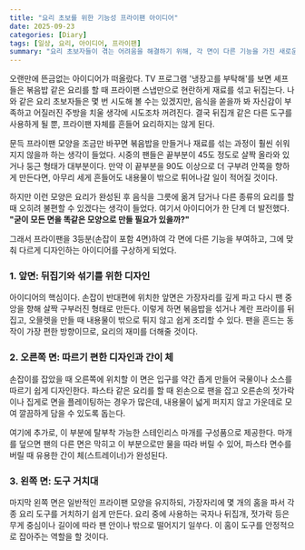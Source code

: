 ```yaml
---
title: "요리 초보를 위한 기능성 프라이팬 아이디어"
date: 2025-09-23
categories: [Diary]
tags: [일상, 요리, 아이디어, 프라이팬]
summary: "요리 초보자들이 겪는 어려움을 해결하기 위해, 각 면이 다른 기능을 가진 새로운 형태의 기능성 프라이팬 아이디어를 제안합니다."
---
```

오랜만에 뜬금없는 아이디어가 떠올랐다. TV 프로그램 '냉장고를 부탁해'를 보면 셰프들은 볶음밥 같은 요리를 할 때 프라이팬 스냅만으로 현란하게 재료를 섞고 뒤집는다. 나와 같은 요리 초보자들은 몇 번 시도해 볼 수는 있겠지만, 음식을 쏟을까 봐 자신감이 부족하고 어질러진 주방을 치울 생각에 시도조차 꺼려진다. 결국 뒤집개 같은 다른 도구를 사용하게 될 뿐, 프라이팬 자체를 흔들어 요리하지는 않게 된다.

문득 프라이팬 모양을 조금만 바꾸면 볶음밥을 만들거나 재료를 섞는 과정이 훨씬 쉬워지지 않을까 하는 생각이 들었다. 시중의 팬들은 끝부분이 45도 정도로 살짝 올라와 있거나 둥근 형태가 대부분이다. 만약 이 끝부분을 90도 이상으로 더 구부려 안쪽을 향하게 만든다면, 아무리 세게 흔들어도 내용물이 밖으로 튀어나갈 일이 적어질 것이다.

하지만 이런 모양은 요리가 완성된 후 음식을 그릇에 옮겨 담거나 다른 종류의 요리를 할 때 오히려 불편할 수 있겠다는 생각이 들었다. 여기서 아이디어가 한 단계 더 발전했다. **"굳이 모든 면을 똑같은 모양으로 만들 필요가 있을까?"**

그래서 프라이팬을 3등분(손잡이 포함 4면)하여 각 면에 다른 기능을 부여하고, 그에 맞춰 다르게 디자인하는 아이디어를 구상하게 되었다.

### 1. 앞면: 뒤집기와 섞기를 위한 디자인

아이디어의 핵심이다. 손잡이 반대편에 위치한 앞면은 가장자리를 깊게 파고 다시 팬 중앙을 향해 살짝 구부러진 형태로 만든다. 이렇게 하면 볶음밥을 섞거나 계란 프라이를 뒤집고, 오믈렛을 만들 때 내용물이 밖으로 튀지 않고 쉽게 조리할 수 있다. 팬을 흔드는 동작이 가장 편한 방향이므로, 요리의 재미를 더해줄 것이다.

### 2. 오른쪽 면: 따르기 편한 디자인과 간이 체

손잡이를 잡았을 때 오른쪽에 위치할 이 면은 입구를 약간 좁게 만들어 국물이나 소스를 따르기 쉽게 디자인한다. 파스타 같은 요리를 할 때 왼손으로 팬을 잡고 오른손의 젓가락이나 집게로 면을 플레이팅하는 경우가 많은데, 내용물이 넓게 퍼지지 않고 가운데로 모여 깔끔하게 담을 수 있도록 돕는다.

여기에 추가로, 이 부분에 탈부착 가능한 스테인리스 마개를 구성품으로 제공한다. 마개를 덮으면 팬의 다른 면은 막히고 이 부분으로만 물을 따라 버릴 수 있어, 파스타 면수를 버릴 때 유용한 간이 체(스트레이너)가 완성된다.

### 3. 왼쪽 면: 도구 거치대

마지막 왼쪽 면은 일반적인 프라이팬 모양을 유지하되, 가장자리에 몇 개의 홈을 파서 각종 요리 도구를 거치하기 쉽게 만든다. 요리 중에 사용하는 국자나 뒤집개, 젓가락 등은 무게 중심이나 길이에 따라 팬 안이나 밖으로 떨어지기 일쑤다. 이 홈이 도구를 안정적으로 잡아주는 역할을 할 것이다.
